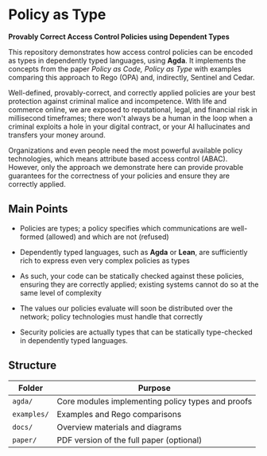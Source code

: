
# Policy as Type

**Provably Correct Access Control Policies using Dependent Types**

This repository demonstrates how access control policies can be encoded as types in dependently typed languages, using **Agda**. It implements the concepts from the paper _Policy as Code, Policy as Type_ with examples comparing this approach to Rego (OPA) and, indirectly, Sentinel and Cedar.

Well-defined, provably-correct, and correctly applied policies are your best protection against criminal malice and incompetence. With life and commerce online, 
we are exposed to reputational, legal, and financial risk in millisecond timeframes; there won't always be a human in the loop when a criminal exploits a hole in 
your digital contract, or your AI hallucinates and transfers your money around.

Organizations and even people need the most powerful available policy technologies, which means attribute based access control (ABAC). However, only the
approach we demonstrate here can provide provable guarantees for the correctness of your policies and ensure they are correctly applied.

Main Points
---

- Policies are types; a policy specifies which communications are well-formed (allowed) and which are not (refused)

- Dependently typed languages, such as **Agda** or **Lean**, are sufficiently rich to express even very complex policies as types

- As such, your code can be statically checked against these policies, ensuring they are correctly applied; existing systems cannot do so
at the same level of complexity

- The values our policies evaluate will soon be distributed over the network; policy technologies must handle that correctly

- Security policies are actually types that can be statically type-checked in dependently typed languages.

## Structure

| Folder       | Purpose |
|--------------|---------|
| `agda/`      | Core modules implementing policy types and proofs |
| `examples/`  | Examples and Rego comparisons |
| `docs/`      | Overview materials and diagrams |
| `paper/`     | PDF version of the full paper (optional) |
